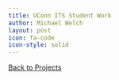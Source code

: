 ```yaml
---
title: UConn ITS Student Work
author: Michael Welch
layout: post
icon: fa-code
icon-style: solid
---
```


<a href="/blog">Back to Projects</a>